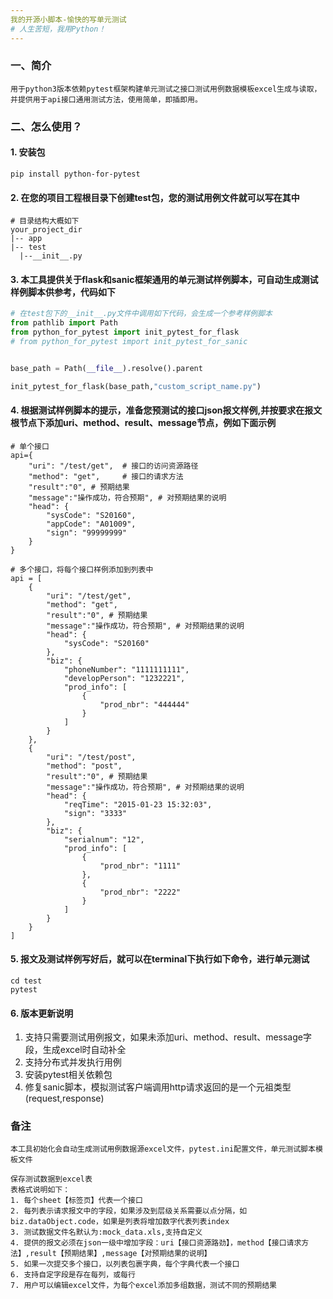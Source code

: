 ```yaml
---
我的开源小脚本-愉快的写单元测试
# 人生苦短，我用Python！
---
```



### 一、简介
    用于python3版本依赖pytest框架构建单元测试之接口测试用例数据模板excel生成与读取，并提供用于api接口通用测试方法，使用简单，即插即用。

### 二、怎么使用？
#### 1. 安装包
```shell script
pip install python-for-pytest
```

#### 2. 在您的项目工程根目录下创建test包，您的测试用例文件就可以写在其中
```shell script
# 目录结构大概如下
your_project_dir
|-- app
|-- test
  |--__init__.py
```

#### 3. 本工具提供关于flask和sanic框架通用的单元测试样例脚本，可自动生成测试样例脚本供参考，代码如下
```python
# 在test包下的__init__.py文件中调用如下代码，会生成一个参考样例脚本
from pathlib import Path
from python_for_pytest import init_pytest_for_flask
# from python_for_pytest import init_pytest_for_sanic


base_path = Path(__file__).resolve().parent

init_pytest_for_flask(base_path,"custom_script_name.py")

```

#### 4. 根据测试样例脚本的提示，准备您预测试的接口json报文样例,并按要求在报文根节点下添加uri、method、result、message节点，例如下面示例
```shell script
# 单个接口
api={
    "uri": "/test/get",  # 接口的访问资源路径
    "method": "get",     # 接口的请求方法
    "result":"0", # 预期结果
    "message":"操作成功，符合预期", # 对预期结果的说明
    "head": {
        "sysCode": "S20160",
        "appCode": "A01009",
        "sign": "99999999"
    }
}

# 多个接口，将每个接口样例添加到列表中
api = [
    {
        "uri": "/test/get",
        "method": "get",
        "result":"0", # 预期结果
        "message":"操作成功，符合预期", # 对预期结果的说明
        "head": {
            "sysCode": "S20160"
        },
        "biz": {
            "phoneNumber": "1111111111",
            "developPerson": "1232221",
            "prod_info": [
                {
                    "prod_nbr": "444444"
                }
            ]
        }
    },
    {
        "uri": "/test/post",
        "method": "post",
        "result":"0", # 预期结果
        "message":"操作成功，符合预期", # 对预期结果的说明
        "head": {
            "reqTime": "2015-01-23 15:32:03",
            "sign": "3333"
        },
        "biz": {
            "serialnum": "12",
            "prod_info": [
                {
                    "prod_nbr": "1111"
                },
                {
                    "prod_nbr": "2222"
                }
            ]
        }
    }
]
```

#### 5. 报文及测试样例写好后，就可以在terminal下执行如下命令，进行单元测试
```shell script
cd test
pytest
```
#### 6. 版本更新说明
1. 支持只需要测试用例报文，如果未添加uri、method、result、message字段，生成excel时自动补全
2. 支持分布式并发执行用例
3. 安装pytest相关依赖包
4. 修复sanic脚本，模拟测试客户端调用http请求返回的是一个元祖类型(request,response)

### 备注
```
本工具初始化会自动生成测试用例数据源excel文件，pytest.ini配置文件，单元测试脚本模板文件

保存测试数据到excel表
表格式说明如下：
1. 每个sheet【标签页】代表一个接口
2. 每列表示请求报文中的字段，如果涉及到层级关系需要以点分隔，如biz.dataObject.code，如果是列表将增加数字代表列表index
3. 测试数据文件名默认为:mock_data.xls,支持自定义
4. 提供的报文必须在json一级中增加字段：uri【接口资源路劲】，method【接口请求方法】,result【预期结果】,message【对预期结果的说明】
5. 如果一次提交多个接口，以列表包裹字典，每个字典代表一个接口
6. 支持自定字段是存在每列，或每行
7. 用户可以编辑excel文件，为每个excel添加多组数据，测试不同的预期结果
```


